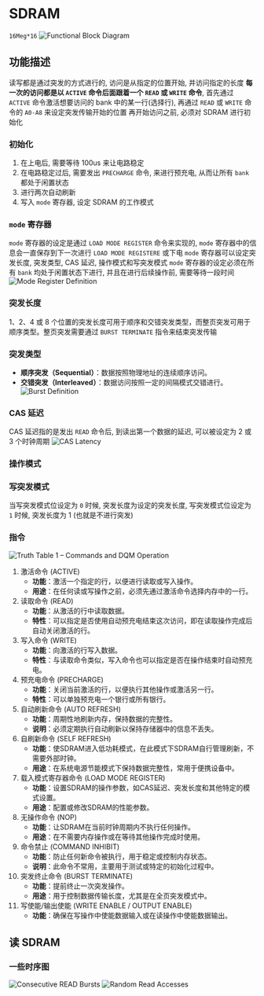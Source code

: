 # SDRAM
`16Meg*16`
![Functional Block Diagram](https://jiunian-pic-1310185536.cos.ap-nanjing.myqcloud.com/picgo20241119083540.png)
## 功能描述
读写都是通过突发的方式进行的, 访问是从指定的位置开始, 并访问指定的长度
**每一次的访问都是以 `ACTIVE` 命令后面跟着一个 `READ` 或 `WRITE` 命令**, 首先通过 `ACTIVE` 命令激活想要访问的 bank 中的某一行(选择行), 再通过 `READ` 或 `WRITE` 命令的 `A0-A8` 来设定突发传输开始的位置
再开始访问之前, 必须对 SDRAM 进行初始化

### 初始化
1. 在上电后, 需要等待 100us 来让电路稳定
2. 在电路稳定过后, 需要发出 `PRECHARGE` 命令, 来进行预充电, 从而让所有 `bank` 都处于闲置状态
3. 进行两次自动刷新
4. 写入 `mode` 寄存器, 设定 SDRAM 的工作模式

### `mode` 寄存器
`mode` 寄存器的设定是通过 `LOAD MODE REGISTER` 命令来实现的, `mode` 寄存器中的信息会一直保存到下一次进行 `LOAD MODE REGISTERE` 或下电
`mode` 寄存器可以设定突发长度, 突发类型, CAS 延迟, 操作模式和写突发模式
`mode` 寄存器的设定必须在所有 `bank` 均处于闲置状态下进行, 并且在进行后续操作前, 需要等待一段时间
![Mode Register Definition](https://jiunian-pic-1310185536.cos.ap-nanjing.myqcloud.com/picgo20241119085854.png)

### 突发长度
1、2、4 或 8 个位置的突发长度可用于顺序和交错突发类型，而整页突发可用于顺序类型。整页突发需要通过 `BURST TERMINATE` 指令来结束突发传输

### 突发类型
- **顺序突发（Sequential）**：数据按照物理地址的连续顺序访问。
- **交错突发（Interleaved）**：数据访问按照一定的间隔模式交错进行。
![Burst Definition](https://jiunian-pic-1310185536.cos.ap-nanjing.myqcloud.com/picgo20241119091128.png)

### CAS 延迟
CAS 延迟指的是发出 `READ` 命令后, 到读出第一个数据的延迟, 可以被设定为 2 或 3 个时钟周期
![CAS Latency](https://jiunian-pic-1310185536.cos.ap-nanjing.myqcloud.com/picgo20241119091534.png)

### 操作模式

### 写突发模式
当写突发模式位设定为 `0` 时候, 突发长度为设定的突发长度, 写突发模式位设定为 `1` 时候, 突发长度为 1 (也就是不进行突发)

### 指令
![Truth Table 1 – Commands and DQM Operation](https://jiunian-pic-1310185536.cos.ap-nanjing.myqcloud.com/picgo20241119092048.png)
1. 激活命令 (ACTIVE)
	- **功能**：激活一个指定的行，以便进行读取或写入操作。
	- **用途**：在任何读或写操作之前，必须先通过激活命令选择内存中的一行。
2. 读取命令 (READ)
	- **功能**：从激活的行中读取数据。
	- **特性**：可以指定是否使用自动预充电结束这次访问，即在读取操作完成后自动关闭激活的行。
3. 写入命令 (WRITE)
	- **功能**：向激活的行写入数据。
	- **特性**：与读取命令类似，写入命令也可以指定是否在操作结束时自动预充电。
4. 预充电命令 (PRECHARGE)
	- **功能**：关闭当前激活的行，以便执行其他操作或激活另一行。
	- **特性**：可以单独预充电一个银行或所有银行。
5. 自动刷新命令 (AUTO REFRESH)
	- **功能**：周期性地刷新内存，保持数据的完整性。
	- **说明**：必须定期执行自动刷新以保持存储器中的信息不丢失。
6. 自刷新命令 (SELF REFRESH)
	- **功能**：使SDRAM进入低功耗模式，在此模式下SDRAM自行管理刷新，不需要外部时钟。
	- **用途**：在系统电源节能模式下保持数据完整性，常用于便携设备中。
7. 载入模式寄存器命令 (LOAD MODE REGISTER)
	- **功能**：设置SDRAM的操作参数，如CAS延迟、突发长度和其他特定的模式设置。
	- **用途**：配置或修改SDRAM的性能参数。
8. 无操作命令 (NOP)
	- **功能**：让SDRAM在当前时钟周期内不执行任何操作。
	- **用途**：在不需要内存操作或在等待其他操作完成时使用。
9. 命令禁止 (COMMAND INHIBIT)
	- **功能**：防止任何新命令被执行，用于稳定或控制内存状态。
	- **说明**：此命令不常用，主要用于测试或特定的初始化过程中。
10. 突发终止命令 (BURST TERMINATE)
	- **功能**：提前终止一次突发操作。
	- **用途**：用于控制数据传输长度，尤其是在全页突发模式中。
11. 写使能/输出使能 (WRITE ENABLE / OUTPUT ENABLE)
	- **功能**：确保在写操作中使能数据输入或在读操作中使能数据输出。

## 读 SDRAM
### 一些时序图
![Consecutive READ Bursts](https://jiunian-pic-1310185536.cos.ap-nanjing.myqcloud.com/picgo20241119093119.png)
![Random Read Accesses](https://jiunian-pic-1310185536.cos.ap-nanjing.myqcloud.com/picgo20241119093206.png)

